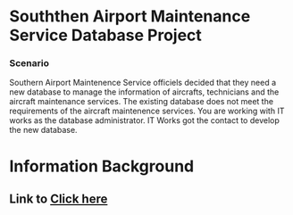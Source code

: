 # **Souththen Airport Maintenance Service Database Project**
### **Scenario**
Southern Airport Maintenence Service officiels decided that they need a new database to manage the information of aircrafts, technicians and the aircraft maintenance services. The existing database does not meet the requirements of the aircraft maintenence services. You are working with IT works as the database administrator. IT Works got the contact to develop the new database.


# **Information Background**

## Link to [Click here](https://github.com/ChungmanPARK12/Portfolio/tree/fdd9384db4d8cf3917e88f61ad2286fc0faf5ac2/react-hooks/home/Links/App)